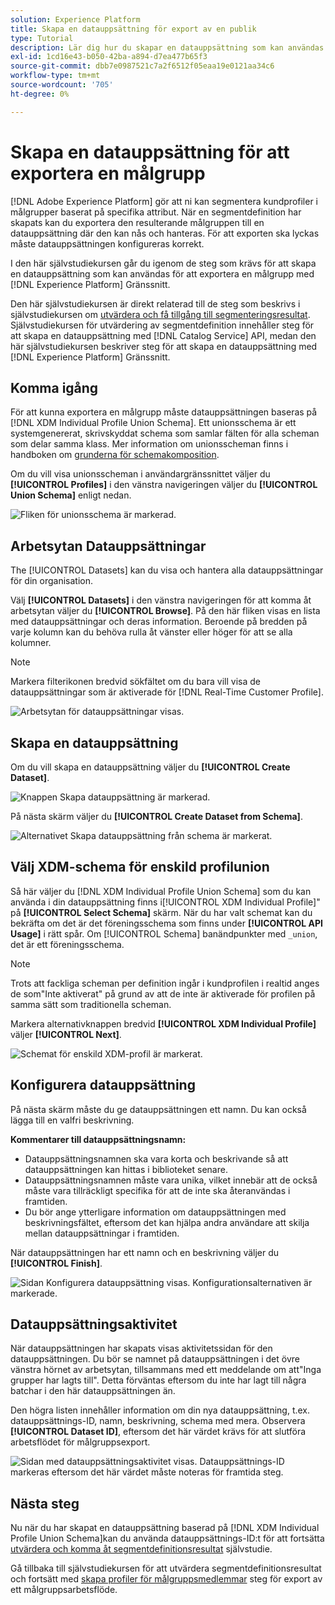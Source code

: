 ```yaml
---
solution: Experience Platform
title: Skapa en datauppsättning för export av en publik
type: Tutorial
description: Lär dig hur du skapar en datauppsättning som kan användas för att exportera en målgrupp med hjälp av användargränssnittet i Experience Platform.
exl-id: 1cd16e43-b050-42ba-a894-d7ea477b65f3
source-git-commit: dbb7e0987521c7a2f6512f05eaa19e0121aa34c6
workflow-type: tm+mt
source-wordcount: '705'
ht-degree: 0%

---
```


# Skapa en datauppsättning för att exportera en målgrupp

[!DNL Adobe Experience Platform] gör att ni kan segmentera kundprofiler i målgrupper baserat på specifika attribut. När en segmentdefinition har skapats kan du exportera den resulterande målgruppen till en datauppsättning där den kan nås och hanteras. För att exporten ska lyckas måste datauppsättningen konfigureras korrekt.

I den här självstudiekursen går du igenom de steg som krävs för att skapa en datauppsättning som kan användas för att exportera en målgrupp med [!DNL Experience Platform] Gränssnitt.

Den här självstudiekursen är direkt relaterad till de steg som beskrivs i självstudiekursen om [utvärdera och få tillgång till segmenteringsresultat](./evaluate-a-segment.md). Självstudiekursen för utvärdering av segmentdefinition innehåller steg för att skapa en datauppsättning med [!DNL Catalog Service] API, medan den här självstudiekursen beskriver steg för att skapa en datauppsättning med [!DNL Experience Platform] Gränssnitt.

## Komma igång

För att kunna exportera en målgrupp måste datauppsättningen baseras på [!DNL XDM Individual Profile Union Schema]. Ett unionsschema är ett systemgenererat, skrivskyddat schema som samlar fälten för alla scheman som delar samma klass. Mer information om unionsscheman finns i handboken om [grunderna för schemakomposition](../../xdm/schema/composition.md#union).

Om du vill visa unionsscheman i användargränssnittet väljer du **[!UICONTROL Profiles]** i den vänstra navigeringen väljer du **[!UICONTROL Union Schema]** enligt nedan.

![Fliken för unionsschema är markerad.](../images/tutorials/segment-export-dataset/union.png)

## Arbetsytan Datauppsättningar

The [!UICONTROL Datasets] kan du visa och hantera alla datauppsättningar för din organisation.

Välj **[!UICONTROL Datasets]** i den vänstra navigeringen för att komma åt arbetsytan väljer du **[!UICONTROL Browse]**. På den här fliken visas en lista med datauppsättningar och deras information. Beroende på bredden på varje kolumn kan du behöva rulla åt vänster eller höger för att se alla kolumner.

>[!NOTE]
>
>Markera filterikonen bredvid sökfältet om du bara vill visa de datauppsättningar som är aktiverade för [!DNL Real-Time Customer Profile].

![Arbetsytan för datauppsättningar visas.](../images/tutorials/segment-export-dataset/browse.png)

## Skapa en datauppsättning

Om du vill skapa en datauppsättning väljer du **[!UICONTROL Create Dataset]**.

![Knappen Skapa datauppsättning är markerad.](../images/tutorials/segment-export-dataset/create-dataset.png)

På nästa skärm väljer du **[!UICONTROL Create Dataset from Schema]**.

![Alternativet Skapa datauppsättning från schema är markerat.](../images/tutorials/segment-export-dataset/create-from-schema.png)

## Välj XDM-schema för enskild profilunion

Så här väljer du [!DNL XDM Individual Profile Union Schema] som du kan använda i din datauppsättning finns i[!UICONTROL XDM Individual Profile]&quot; på **[!UICONTROL Select Schema]** skärm. När du har valt schemat kan du bekräfta om det är det föreningsschema som finns under **[!UICONTROL API Usage]** i rätt spår. Om [!UICONTROL Schema] banändpunkter med `_union`, det är ett föreningsschema.

>[!NOTE]
>
>Trots att fackliga scheman per definition ingår i kundprofilen i realtid anges de som&quot;Inte aktiverat&quot; på grund av att de inte är aktiverade för profilen på samma sätt som traditionella scheman.

Markera alternativknappen bredvid **[!UICONTROL XDM Individual Profile]** väljer **[!UICONTROL Next]**.

![Schemat för enskild XDM-profil är markerat.](../images/tutorials/segment-export-dataset/select-schema.png)

## Konfigurera datauppsättning

På nästa skärm måste du ge datauppsättningen ett namn. Du kan också lägga till en valfri beskrivning.

**Kommentarer till datauppsättningsnamn:**

* Datauppsättningsnamnen ska vara korta och beskrivande så att datauppsättningen kan hittas i biblioteket senare.
* Datauppsättningsnamnen måste vara unika, vilket innebär att de också måste vara tillräckligt specifika för att de inte ska återanvändas i framtiden.
* Du bör ange ytterligare information om datauppsättningen med beskrivningsfältet, eftersom det kan hjälpa andra användare att skilja mellan datauppsättningar i framtiden.

När datauppsättningen har ett namn och en beskrivning väljer du **[!UICONTROL Finish]**.

![Sidan Konfigurera datauppsättning visas. Konfigurationsalternativen är markerade.](../images/tutorials/segment-export-dataset/configure-dataset.png)

## Datauppsättningsaktivitet

När datauppsättningen har skapats visas aktivitetssidan för den datauppsättningen. Du bör se namnet på datauppsättningen i det övre vänstra hörnet av arbetsytan, tillsammans med ett meddelande om att&quot;Inga grupper har lagts till&quot;. Detta förväntas eftersom du inte har lagt till några batchar i den här datauppsättningen än.

Den högra listen innehåller information om din nya datauppsättning, t.ex. datauppsättnings-ID, namn, beskrivning, schema med mera. Observera **[!UICONTROL Dataset ID]**, eftersom det här värdet krävs för att slutföra arbetsflödet för målgruppsexport.

![Sidan med datauppsättningsaktivitet visas. Datauppsättnings-ID markeras eftersom det här värdet måste noteras för framtida steg.](../images/tutorials/segment-export-dataset/activity.png)

## Nästa steg

Nu när du har skapat en datauppsättning baserad på [!DNL XDM Individual Profile Union Schema]kan du använda datauppsättnings-ID:t för att fortsätta [utvärdera och komma åt segmentdefinitionsresultat](./evaluate-a-segment.md) självstudie.

Gå tillbaka till självstudiekursen för att utvärdera segmentdefinitionsresultat och fortsätt med [skapa profiler för målgruppsmedlemmar](./evaluate-a-segment.md#generate-profiles) steg för export av ett målgruppsarbetsflöde.
